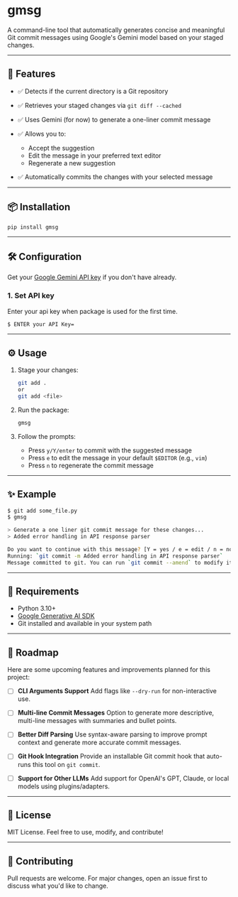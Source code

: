 # gmsg

A command-line tool that automatically generates concise and meaningful Git commit messages using Google's Gemini model based on your staged changes.

---

## 🚀 Features

* ✅ Detects if the current directory is a Git repository
* ✅ Retrieves your staged changes via `git diff --cached`
* ✅ Uses Gemini (for now) to generate a one-liner commit message
* ✅ Allows you to:

  * Accept the suggestion
  * Edit the message in your preferred text editor
  * Regenerate a new suggestion
* ✅ Automatically commits the changes with your selected message

---

## 📦 Installation

```bash
pip install gmsg
```

---

## 🛠️ Configuration

Get your [Google Gemini API key](https://aistudio.google.com/app/apikey) if you don't have already.

### 1. Set API key

Enter your api key when package is used for the first time.

```bash
$ ENTER your API Key=
```

---

## ⚙️ Usage

1. Stage your changes:

   ```bash
   git add .
   or 
   git add <file>
   ```

2. Run the package:

   ```bash
   gmsg
   ```

3. Follow the prompts:

   * Press `y/Y/enter` to commit with the suggested message
   * Press `e` to edit the message in your default `$EDITOR` (e.g., `vim`)
   * Press `n` to regenerate the commit message

---

## ✨ Example

```bash
$ git add some_file.py
$ gmsg

> Generate a one liner git commit message for these changes...
> Added error handling in API response parser

Do you want to continue with this message? [Y = yes / e = edit / n = no]: y
Running: `git commit -m Added error handling in API response parser`
Message committed to git. You can run `git commit --amend` to modify it.
```

---

## 🧩 Requirements

* Python 3.10+
* [Google Generative AI SDK](https://pypi.org/project/google-generativeai/)
* Git installed and available in your system path
---

## 📍 Roadmap

Here are some upcoming features and improvements planned for this project:

* [ ] **CLI Arguments Support**
  Add flags like `--dry-run` for non-interactive use.

* [ ] **Multi-line Commit Messages**
  Option to generate more descriptive, multi-line messages with summaries and bullet points.

* [ ] **Better Diff Parsing**
  Use syntax-aware parsing to improve prompt context and generate more accurate commit messages.

* [ ] **Git Hook Integration**
  Provide an installable Git commit hook that auto-runs this tool on `git commit`.

* [ ] **Support for Other LLMs**
  Add support for OpenAI's GPT, Claude, or local models using plugins/adapters.

---


## 📝 License

MIT License. Feel free to use, modify, and contribute!

---

## 🤝 Contributing

Pull requests are welcome. For major changes, open an issue first to discuss what you'd like to change.

